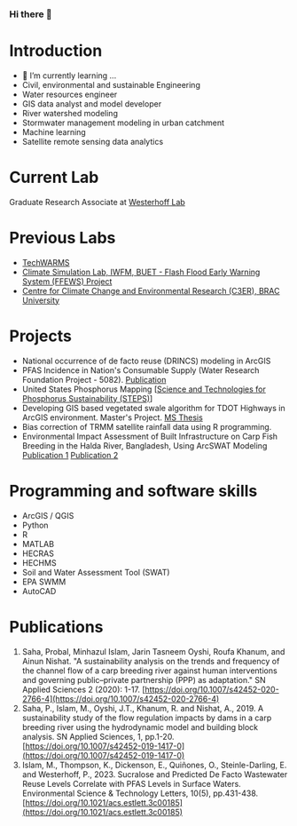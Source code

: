 ### Hi there 👋

# Introduction

- 🌱 I’m currently learning ...
- Civil, environmental and sustainable Engineering
- Water resources engineer
- GIS data analyst and model developer
- River watershed modeling
- Stormwater management modeling in urban catchment
- Machine learning
- Satellite remote sensing data analytics

# Current Lab
Graduate Research Associate at [Westerhoff Lab](https://westerhoff.engineering.asu.edu/)

# Previous Labs
- [TechWARMS](https://www.techwarms.org/old-team)
- [Climate Simulation Lab, IWFM, BUET - Flash Flood Early Warning System (FFEWS) Project](https://ffews.github.io/about.html)
- [Centre for Climate Change and Environmental Research (C3ER), BRAC University](https://www.bracu.ac.bd/academics/centres-and-initiatives/c3er)

# Projects

- National occurrence of de facto reuse (DRINCS) modeling in ArcGIS
- PFAS Incidence in Nation's Consumable Supply (Water Research Foundation Project - 5082). [Publication](https://doi.org/10.1021/acs.estlett.3c00185)
- United States Phosphorus Mapping [[Science and Technologies for Phosphorus Sustainability (STEPS)](https://steps-center.org/)]
- Developing GIS based vegetated swale algorithm for TDOT Highways in ArcGIS environment. Master's Project. [MS Thesis](http://login.ezproxy1.lib.asu.edu/login?url=https://www.proquest.com/dissertations-theses/development-gis-based-algorithm-delineate-median/docview/2445995494/se-2?accountid=4485)
- Bias correction of TRMM satellite rainfall data using R programming.
- Environmental Impact Assessment of Built Infrastructure on Carp Fish Breeding in the Halda River, Bangladesh, Using ArcSWAT Modeling [Publication 1](https://doi.org/10.1007/s42452-020-2766-4) [Publication 2](https://doi.org/10.1007/s42452-019-1417-0)

# Programming and software skills

- ArcGIS / QGIS
- Python
- R
- MATLAB
- HECRAS
- HECHMS
- Soil and Water Assessment Tool (SWAT)
- EPA SWMM
- AutoCAD

# Publications
1. Saha, Probal, Minhazul Islam, Jarin Tasneem Oyshi, Roufa Khanum, and Ainun Nishat. "A sustainability analysis on the trends and frequency of the channel flow of a carp breeding river against human interventions and governing public–private partnership (PPP) as adaptation." SN Applied Sciences 2 (2020): 1-17. [https://doi.org/10.1007/s42452-020-2766-4](https://doi.org/10.1007/s42452-020-2766-4)
2. Saha, P., Islam, M., Oyshi, J.T., Khanum, R. and Nishat, A., 2019. A sustainability study of the flow regulation impacts by dams in a carp breeding river using the hydrodynamic model and building block analysis. SN Applied Sciences, 1, pp.1-20. [https://doi.org/10.1007/s42452-019-1417-0](https://doi.org/10.1007/s42452-019-1417-0)
3. Islam, M., Thompson, K., Dickenson, E., Quiñones, O., Steinle-Darling, E. and Westerhoff, P., 2023. Sucralose and Predicted De Facto Wastewater Reuse Levels Correlate with PFAS Levels in Surface Waters. Environmental Science & Technology Letters, 10(5), pp.431-438. [https://doi.org/10.1021/acs.estlett.3c00185](https://doi.org/10.1021/acs.estlett.3c00185)
